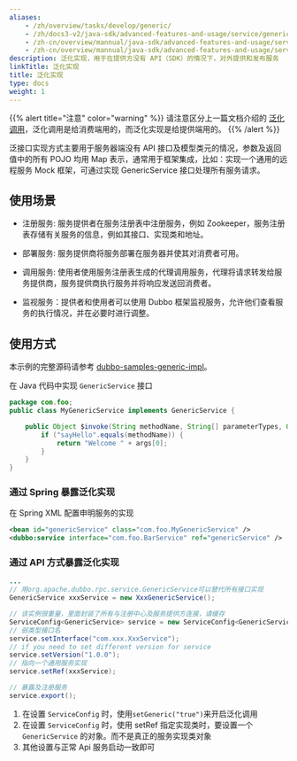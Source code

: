 ```yaml
---
aliases:
    - /zh/overview/tasks/develop/generic/
    - /zh/docs3-v2/java-sdk/advanced-features-and-usage/service/generic-reference/
    - /zh-cn/overview/mannual/java-sdk/advanced-features-and-usage/service/generic/
    - /zh-cn/overview/mannual/java-sdk/advanced-features-and-usage/service/generic-reference/
description: 泛化实现，用于在提供方没有 API（SDK）的情况下，对外提供和发布服务
linkTitle: 泛化实现
title: 泛化实现
type: docs
weight: 1
---
```


{{% alert title="注意" color="warning" %}}
请注意区分上一篇文档介绍的 [泛化调用](../generic)，泛化调用是给消费端用的，而泛化实现是给提供端用的。
{{% /alert %}}

泛接口实现方式主要用于服务器端没有 API 接口及模型类元的情况，参数及返回值中的所有 POJO 均用 Map 表示，通常用于框架集成，比如：实现一个通用的远程服务 Mock 框架，可通过实现 GenericService 接口处理所有服务请求。

## 使用场景
* 注册服务: 服务提供者在服务注册表中注册服务，例如 Zookeeper，服务注册表存储有关服务的信息，例如其接口、实现类和地址。

* 部署服务: 服务提供商将服务部署在服务器并使其对消费者可用。

* 调用服务: 使用者使用服务注册表生成的代理调用服务，代理将请求转发给服务提供商，服务提供商执行服务并将响应发送回消费者。

* 监视服务：提供者和使用者可以使用 Dubbo 框架监视服务，允许他们查看服务的执行情况，并在必要时进行调整。


## 使用方式
本示例的完整源码请参考 [dubbo-samples-generic-impl](https://github.com/apache/dubbo-samples/tree/master/2-advanced/dubbo-samples-generic/dubbo-samples-generic-impl/)。

在 Java 代码中实现 `GenericService` 接口

```java
package com.foo;
public class MyGenericService implements GenericService {

    public Object $invoke(String methodName, String[] parameterTypes, Object[] args) throws GenericException {
        if ("sayHello".equals(methodName)) {
            return "Welcome " + args[0];
        }
    }
}
```

### 通过 Spring 暴露泛化实现

在 Spring XML 配置申明服务的实现

```xml
<bean id="genericService" class="com.foo.MyGenericService" />
<dubbo:service interface="com.foo.BarService" ref="genericService" />
```

### 通过 API 方式暴露泛化实现

```java
...
// 用org.apache.dubbo.rpc.service.GenericService可以替代所有接口实现
GenericService xxxService = new XxxGenericService();

// 该实例很重量，里面封装了所有与注册中心及服务提供方连接，请缓存
ServiceConfig<GenericService> service = new ServiceConfig<GenericService>();
// 弱类型接口名
service.setInterface("com.xxx.XxxService");
// if you need to set different version for service
service.setVersion("1.0.0");
// 指向一个通用服务实现
service.setRef(xxxService);

// 暴露及注册服务
service.export();
```

1. 在设置 `ServiceConfig` 时，使用`setGeneric("true")`来开启泛化调用
2. 在设置 `ServiceConfig` 时，使用 setRef 指定实现类时，要设置一个 `GenericService` 的对象。而不是真正的服务实现类对象
3. 其他设置与正常 Api 服务启动一致即可

